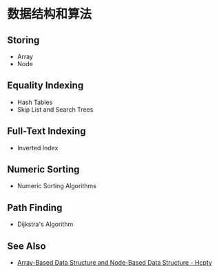 # 数据结构和算法

## Storing

- Array
- Node

## Equality Indexing

- Hash Tables
- Skip List and Search Trees

## Full-Text Indexing

- Inverted Index

## Numeric Sorting

- Numeric Sorting Algorithms

## Path Finding

- Dijkstra's Algorithm

## See Also

- [Array-Based Data Structure and Node-Based Data Structure - Hcpty](https://github.com/Hcpty/array-based-data-structure-and-node-based-data-structure)
